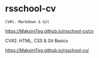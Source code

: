 # rsschool-cv



	CV#1. Markdown & Git
  
  https://MaksimTeg.github.io/rsschool-cv/cv
  
  CV#2. HTML, CSS & Git Basics
  
  https://MaksimTeg.github.io/rsschool-cv/
